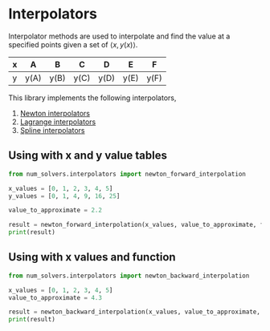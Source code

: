 # Interpolators

Interpolator methods are used to interpolate and find the value at a specified points given a set of $\langle x, y(x)
\rangle$.

| x   | A    | B    | C    | D    | E    | F    |
| --- | ---- | ---- | ---- | ---- | ---- | ---- |
| y   | y(A) | y(B) | y(C) | y(D) | y(E) | y(F) |

This library implements the following interpolators,

1. [Newton interpolators](https://github.com/syedalimohsinbukhari/Solvers/blob/md-docs/docs/interpolators/newton-interpolators.md)
2. [Lagrange interpolators](https://github.com/syedalimohsinbukhari/Solvers/blob/md-docs/docs/interpolators/lagrange-interpolators.md)
3. [Spline interpolators](https://github.com/syedalimohsinbukhari/Solvers/blob/md-docs/docs/interpolators/spline-interpolators.md)

## Using with x and y value tables

```python
from num_solvers.interpolators import newton_forward_interpolation

x_values = [0, 1, 2, 3, 4, 5]
y_values = [0, 1, 4, 9, 16, 25]

value_to_approximate = 2.2

result = newton_forward_interpolation(x_values, value_to_approximate, function_values=y_values)
print(result)
```

## Using with x values and function

```python
from num_solvers.interpolators import newton_backward_interpolation

x_values = [0, 1, 2, 3, 4, 5]
value_to_approximate = 4.3

result = newton_backward_interpolation(x_values, value_to_approximate, lambda x: x**2)
print(result)
```